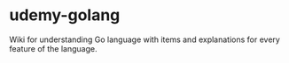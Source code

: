 # udemy-golang
Wiki for understanding Go language with items and explanations for every feature of the language.
